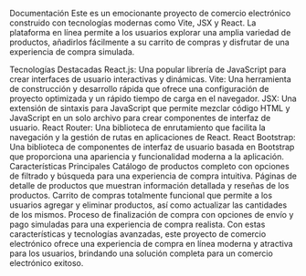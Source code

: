 Documentación 
Este es un emocionante proyecto de comercio electrónico construido con tecnologías modernas como Vite, JSX y React. La plataforma en línea permite a los usuarios explorar una amplia variedad de productos, añadirlos fácilmente a su carrito de compras y disfrutar de una experiencia de compra simulada.

Tecnologías Destacadas
React.js: Una popular librería de JavaScript para crear interfaces de usuario interactivas y dinámicas.
Vite: Una herramienta de construcción y desarrollo rápida que ofrece una configuración de proyecto optimizada y un rápido tiempo de carga en el navegador.
JSX: Una extensión de sintaxis para JavaScript que permite mezclar código HTML y JavaScript en un solo archivo para crear componentes de interfaz de usuario.
React Router: Una biblioteca de enrutamiento que facilita la navegación y la gestión de rutas en aplicaciones de React.
React Bootstrap: Una biblioteca de componentes de interfaz de usuario basada en Bootstrap que proporciona una apariencia y funcionalidad moderna a la aplicación.
Características Principales
Catálogo de productos completo con opciones de filtrado y búsqueda para una experiencia de compra intuitiva.
Páginas de detalle de productos que muestran información detallada y reseñas de los productos.
Carrito de compras totalmente funcional que permite a los usuarios agregar y eliminar productos, así como actualizar las cantidades de los mismos.
Proceso de finalización de compra con opciones de envío y pago simuladas para una experiencia de compra realista.
Con estas características y tecnologías avanzadas, este proyecto de comercio electrónico ofrece una experiencia de compra en línea moderna y atractiva para los usuarios, brindando una solución completa para un comercio electrónico exitoso.
